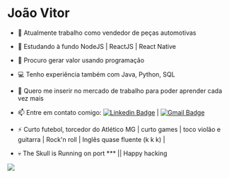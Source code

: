 
# João Vitor 
- 🔭 Atualmente trabalho como vendedor de peças automotivas 
- 🌱 Estudando à fundo NodeJS | ReactJS | React Native
- 👯 Procuro gerar valor usando programação
- 💻 Tenho experiência também com Java, Python, SQL  
- 🤔 Quero me inserir no mercado de trabalho para poder aprender cada vez mais
- 📫 Entre em contato comigo: [![Linkedin Badge](https://img.shields.io/badge/-JoãoVitor-blue?style=flat-square&logo=Linkedin&logoColor=white&link=https://www.linkedin.com/in/jo%C3%A3o-vitor-faria-7604b617b/)](https://www.linkedin.com/in/jo%C3%A3o-vitor-faria-7604b617b/)
| [![Gmail Badge](https://img.shields.io/badge/-jvfaria015@gmail.com-c14438?style=flat-square&logo=Gmail&logoColor=white&link=mailto:jvfaria015@gmail.com)](mailto:jvfaria015@gmail.com)


- ⚡ Curto futebol, torcedor do Atlético MG | curto games | toco violão e guitarra | Rock'n roll | Inglês quase fluente (k k k) |
- 💀 The Skull is Running on port *** || Happy hacking


<img width="auto" src="https://avatars1.githubusercontent.com/u/55673786?s=460&u=cd17038ac765c9c71c500c596ee6e56c552d6434&v=4">



